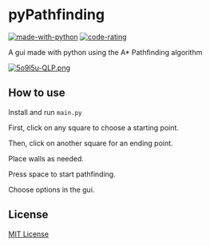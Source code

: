 # pyPathfinding
[![made-with-python](https://img.shields.io/badge/Made%20with-Python-1f425f.svg)](https://www.python.org/)
[![code-rating](https://img.shields.io/lgtm/grade/python/github/bitofbeans/pyPathfinding)](https://lgtm.com/projects/g/bitofbeans/pyPathfinding/context:python)

A gui made with python using the A* Pathfinding algorithm  

[![5o9l5u-QLP.png](https://i.postimg.cc/R01zxFnG/5o9l5u-QLP.png)](https://postimg.cc/mcrnQTjF)

## How to use
Install and run `main.py`

First, click on any square to choose a starting point.

Then, click on another square for an ending point.

Place walls as needed.

Press space to start pathfinding.

Choose options in the gui.

## License
[MIT License](https://choosealicense.com/licenses/mit/)
